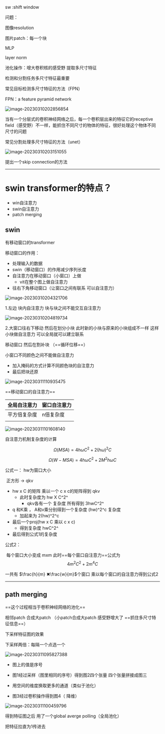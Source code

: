 sw :shift window



问题：

图像resolution

图片patch：每一个块

MLP

layer norm 



池化操作：增大卷积核的感受野  提取多尺寸特征





检测和分割任务多尺寸特征最重要

常见目标检测多尺寸特征的方法（FPN）

FPN：a feature pyramid network

![image-20230310202856854](https://zhangwenkang666.oss-cn-beijing.aliyuncs.com/image-20230310202856854.png)

当有一个分层式的卷积神经网络之后，每一个卷积层出来的特征它的receptive field（感受野）不一样，能抓住不同尺寸的物体的特征，很好处理这个物体不同尺寸的问题



常见分割处理多尺寸特征的方法（unet）

![image-20230310203151055](https://zhangwenkang666.oss-cn-beijing.aliyuncs.com/image-20230310203151055.png)

提出一个skip connection的方法





---

# swin transformer的特点？

- win自注意力
- swin自注意力
- patch merging







## swin

有移动窗口的transformer

移动窗口的作用：

- 处理输入的数据
- swin（移动窗口）的作用减少序列长度
- 自注意力在移动窗口（小窗口）上做
  - vit在整个图上做自注意力
- 往右下角移动窗口（让窗口之间有联系 可以自注意力）

![image-20230310204321706](https://zhangwenkang666.oss-cn-beijing.aliyuncs.com/image-20230310204321706.png)

1.左边 块内自注意力 块与块之间不能交互自注意力

![image-20230310204819734](https://zhangwenkang666.oss-cn-beijing.aliyuncs.com/image-20230310204819734.png)

2.大窗口往右下移动 然后在划分小块 此时新的小块与原来的小块组成不一样 这样小块做自注意力 可以全局就可以建立联系





移动窗口 然后在割补块 （==循环位移==）

小窗口不同颜色之间不能做自注意力

- 加入掩码的方式计算不同颜色块的自注意力
- 最后把块还原

![image-20230311110935475](https://zhangwenkang666.oss-cn-beijing.aliyuncs.com/image-20230311110935475.png)













==移动窗口的自注意力==

| 全局自注意力 | 窗口自注意力 |
| ------------ | ------------ |
| 平方倍复杂度 | n倍复杂度    |
|              |              |

![image-20230311101608140](https://zhangwenkang666.oss-cn-beijing.aliyuncs.com/image-20230311101608140.png)

自注意力机制复杂度的计算


$$
\Omega(MSA) = 4h\omega C^2+2(h\omega )^2C
$$

$$
\Omega(W-MSA) = 4h\omega C^2 + 2M^2h\omega C
$$


公式一： hw为窗口大小

​	正方形 -> qkv

- hw x C 的矩阵 乘以一个 c x c的矩阵得到 qkv 
  - 此时复杂度为 hw X C^2^ 
    - qkv各有一个 复杂度 所有得到 3hwC^2^
- q 和K乘 ， A和v乘分别得到一个复杂度 (hw)^2^c 复杂度
  - 加起来为 2(hw)^2^c
- 最后一个proj(hw x C  乘以 c x c)
  - 得到复杂度 hwC^2^
- 最后得到公式1的复杂度



公式2：



​	每个窗口大小变成 mxm 此时==每个窗口自注意力==公式为
$$
4m^2C^2+2m^4C
$$


一共有 $\frac{h}{m} ✖\frac{w}{m}$个窗口 乘以每个窗口的自注意力得到公式2











---



## path merging

==这个过程相当于卷积神经网络的池化==

相邻patch 合成大patch （小patch合成大patch 感受野增大了 ==抓住多尺寸特征信息==）



下采样特征图的效果

下采样两倍：每隔一个点选一个

![image-20230311095827388](https://zhangwenkang666.oss-cn-beijing.aliyuncs.com/image-20230311095827388.png)

- 图上的值是序号

- 图1经过采样（图里相同的序号）得到图2四个张量 四个张量拼接成图三

- 用空间的维度换取更多的通道（类似于池化）

- 图3经过卷积操作得到图4（ 降维）



![image-20230311100459796](https://zhangwenkang666.oss-cn-beijing.aliyuncs.com/image-20230311100459796.png)

得到特征图之后 用了一个global averge polling（全局池化）

把特征拉直为1传进去